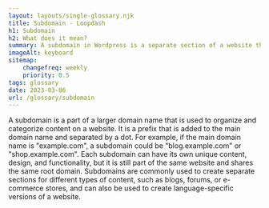 ```yaml
--- 
layout: layouts/single-glossary.njk
title: Subdomain - Loopdash
h1: Subdomain
h2: What does it mean?
summary: A subdomain in Wordpress is a separate section of a website that can be used to organize content or create a distinct area for a specific purpose, such as a blog or online store.
imageAlt: keyboard
sitemap:
	changefreq: weekly
	priority: 0.5
tags: glossary
date: 2023-03-06
url: /glossary/subdomain
---
```


A subdomain is a part of a larger domain name that is used to organize and categorize content on a website. It is a prefix that is added to the main domain name and separated by a dot. For example, if the main domain name is "example.com", a subdomain could be "blog.example.com" or "shop.example.com". Each subdomain can have its own unique content, design, and functionality, but it is still part of the same website and shares the same root domain. Subdomains are commonly used to create separate sections for different types of content, such as blogs, forums, or e-commerce stores, and can also be used to create language-specific versions of a website.